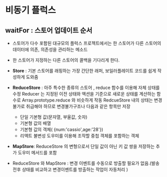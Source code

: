 비동기 플럭스
=============

waitFor : 스토어 업데이트 순서
------------------------------

-	스토어가 다수 포함된 대규모의 플럭스 프로젝트에서는 한 스토어가 다른 스토어의 데이터에 의존, 의존성을 관리하는 메소드
-	한 스토어가 지정하는 다른 스토어의 콜백을 기다리게 한다.

-	**Store** : 기본 스토어를 래핑하는 가장 간단한 래퍼, 보일러플레이트 코드를 쉽게 작성하게 도와줌

-	**ReduceStore** : 아주 특수한 종류의 스토어 , reduce 함수를 이용해 자체 상태를 수정 Reducer 는 지정된 이전 상태와 액션을 기준으로 새로운 상태를 계산하는 함수로 Array.prototype.reduce 와 비슷하게 작동 RedcueStore 내의 상태는 변경불가로 취급해야 하므로 변경불가구조나 다음과 같은 항목만 저장

	-	단일 기본형 값(문자열, 부울값, 숫자)
	-	기본형 값의 배열  
	-	기본형 값의 객체( {num:'cassio',age:'28'})
	-	리액트 불변성 도우미를 이용해 조작할 중첩 객체를 포함하는 객체

-	**MapStore**: ReduceStore 의 변형으로서 단일 값이 아닌 키 값 쌍을 저장하는 추가 도우미 메서드를 포함

-	ReduceStore 와 MapStore : 변경 이벤트를 수동으로 방출할 필요가 없음.(발송 전후 상태를 비교하고 변경이벤트를 방출하는 작업이 자동처리 )

